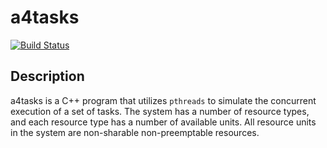 # a4tasks

[![Build Status](https://travis-ci.com/nklapste/a4tasks.svg?branch=master)](https://travis-ci.com/nklapste/a4tasks)

## Description

a4tasks is a C++ program that utilizes `pthreads` to simulate the concurrent 
execution of a set of tasks. The system has a number of resource types, and 
each resource type has a number of available units. All resource units in the
system are non-sharable non-preemptable resources.

